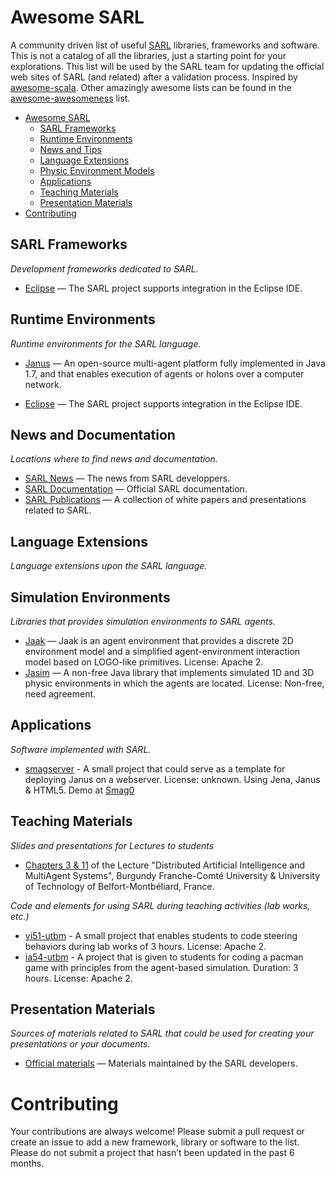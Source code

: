 Awesome SARL
============

A community driven list of useful [SARL](http://www.sarl.io) libraries, frameworks and software. This is not a catalog of all the libraries, just a starting point for your explorations. This list will be used by the SARL team for updating the official web sites of SARL (and related) after a validation process. Inspired by [awesome-scala](https://github.com/lauris/awesome-scala). Other amazingly awesome lists can be found in the [awesome-awesomeness](https://github.com/bayandin/awesome-awesomeness) list.

- [Awesome SARL](#awesome-sarl)
    - [SARL Frameworks](#sarl-frameworks)
    - [Runtime Environments](#runtime-environments)
    - [News and Tips](#news-and-documentation)
    - [Language Extensions](#language-extensions)
    - [Physic Environment Models](#physic-environment-models)
    - [Applications](#applications)
    - [Teaching Materials](#teaching-materials)
    - [Presentation Materials](#presentation-materials)
- [Contributing](#contributing)

## SARL Frameworks

*Development frameworks dedicated to SARL.*

* [Eclipse](https://github.com/sarl/sarl) — The SARL project supports integration in the Eclipse IDE.

## Runtime Environments

*Runtime environments for the SARL language.*

* [Janus](http://www.janusproject.io) — An open-source multi-agent platform fully implemented in Java 1.7, and that enables execution of agents or holons over a computer network.

* [Eclipse](https://github.com/sarl/sarl) — The SARL project supports integration in the Eclipse IDE.

## News and Documentation

*Locations where to find news and documentation.*

* [SARL News](http://www.sarl.io/news/index.html) — The news from SARL developpers.
* [SARL Documentation](http://www.sarl.io/docs/index.html) — Official SARL documentation.
* [SARL Publications](http://www.sarl.io/publications/index.html) — A collection of white papers and presentations related to SARL.

## Language Extensions

*Language extensions upon the SARL language.*

## Simulation Environments

*Libraries that provides simulation environments to SARL agents.*

* [Jaak](https://github.com/gallandarakhneorg/jaak) — Jaak is an agent environment that provides a discrete 2D environment model and a simplified agent-environment interaction model based on LOGO-like primitives. License: Apache 2.
* [Jasim](http://www.multiagent.fr/Jasim_Platform) — A non-free Java library that implements simulated 1D and 3D physic environments in which the agents are located. License: Non-free, need agreement.

## Applications

*Software implemented with SARL.*

* [smagserver](https://github.com/scenaristeur/smagserver) - A small project that could serve as a template for deploying Janus on a webserver. License: unknown. Using Jena, Janus & HTML5.
Demo at [Smag0](http://smag-smag0.rhcloud.com/)

## Teaching Materials

*Slides and presentations for Lectures to students*
* [Chapters 3 & 11](http://www.multiagent.fr/images/IA54_3_11.pdf) of the Lecture "Distributed Artificial Intelligence and MultiAgent Systems", Burgundy Franche-Comté University & University of Technology of Belfort-Montbéliard, France.

*Code and elements for using SARL during teaching activities (lab works, etc.)*
* [vi51-utbm](https://github.com/gallandarakhneorg/vi51-student-sarl-simulation) - A small project that enables students to code steering behaviors during lab works of 3 hours. License: Apache 2.
* [ia54-utbm](https://github.com/gallandarakhneorg/ia54-student-sarl-simulation) - A project that is given to students for coding a pacman game with principles from the agent-based simulation. Duration: 3 hours. License: Apache 2.

## Presentation Materials

*Sources of materials related to SARL that could be used for creating your presentations or your documents.*

* [Official materials](https://github.com/sarl/sarl-data-repository) — Materials maintained by the SARL developers.


# Contributing

Your contributions are always welcome! Please submit a pull request or create an issue to add a new framework, library or software to the list. Please do not submit a project that hasn’t been updated in the past 6 months.
